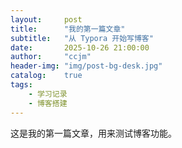 ```yaml
---
layout:     post
title:      "我的第一篇文章"
subtitle:   "从 Typora 开始写博客"
date:       2025-10-26 21:00:00
author:     "ccjm"
header-img: "img/post-bg-desk.jpg"
catalog:    true
tags:
    - 学习记录
    - 博客搭建
---
```


这是我的第一篇文章，用来测试博客功能。

<!-- 提示：如果你要插入图片 -->
<!-- 1. 将图片放到 img/ 文件夹 -->
<!-- 2. 使用相对路径，例如：![图片名](img/图片名.jpg) -->
<!-- 不要使用本地绝对路径（C:\...），GitHub Pages 无法访问 -->
